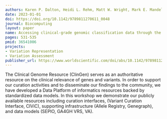 ```yaml
---
authors: Karen P. Dalton, Heidi L. Rehm, Matt W. Wright, Mark E. Mandell, Kilannin Krysiak, Lawrence Babb, Kevin Riehle, Tristan Nelson, Alex H. Wagner
date: 2023-01-01
doi: https://doi.org/10.1142/9789811270611_0048
journal: Biocomputing
layout: paper
name: Accessing clinical-grade genomic classification data through the ClinGen Data Platform
pages: 531-535
pmid: 36541006
projects:
- Variation Representation
- Variation Assessment
publisher_url: https://www.worldscientific.com/doi/abs/10.1142/9789811270611_0048
---
```

The Clinical Genome Resource (ClinGen) serves as an authoritative resource on the clinical relevance of genes and variants. In order to support our curation activities and to disseminate our findings to the community, we have developed a Data Platform of informatics resources backed by standardized data models. In this workshop we demonstrate our publicly available resources including curation interfaces, (Variant Curation Interface, CIViC), supporting infrastructure (Allele Registry, Genegraph), and data models (SEPIO, GA4GH VRS, VA).

